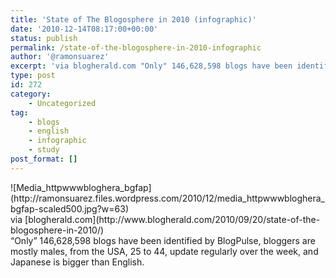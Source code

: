 ```yaml
---
title: 'State of The Blogosphere in 2010 (infographic)'
date: '2010-12-14T08:17:00+00:00'
status: publish
permalink: /state-of-the-blogosphere-in-2010-infographic
author: '@ramonsuarez'
excerpt: 'via blogherald.com "Only" 146,628,598 blogs have been identified by BlogPulse, bloggers are mostly males, from the USA, 25 to 44, update regularly over the week, and Japanese is bigger than English.'
type: post
id: 272
category:
    - Uncategorized
tag:
    - blogs
    - english
    - infographic
    - study
post_format: []
---
```

<div class="posterous_bookmarklet_entry"><div class="p_embed p_image_embed">![Media_httpwwwbloghera_bgfap](http://ramonsuarez.files.wordpress.com/2010/12/media_httpwwwbloghera_bgfap-scaled500.jpg?w=63)</div><div class="posterous_quote_citation">via [blogherald.com](http://www.blogherald.com/2010/09/20/state-of-the-blogosphere-in-2010/)</div>“Only” 146,628,598 blogs have been identified by BlogPulse, bloggers are mostly males, from the USA, 25 to 44, update regularly over the week, and Japanese is bigger than English.

</div>